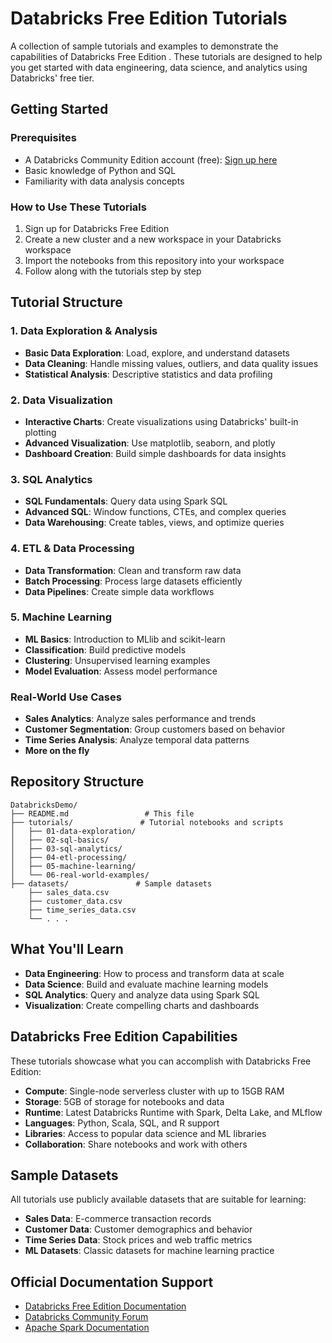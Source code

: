 # Databricks Free Edition Tutorials

A collection of sample tutorials and examples to demonstrate the capabilities of Databricks Free Edition . These tutorials are designed to help you get started with data engineering, data science, and analytics using Databricks' free tier.

## Getting Started

### Prerequisites
- A Databricks Community Edition account (free): [Sign up here]( https://www.databricks.com/learn/free-edition )
- Basic knowledge of Python and SQL
- Familiarity with data analysis concepts

### How to Use These Tutorials
1. Sign up for Databricks Free Edition
2. Create a new cluster and a new workspace in your Databricks workspace
3. Import the notebooks from this repository into your workspace
4. Follow along with the tutorials step by step

## Tutorial Structure

### 1. Data Exploration & Analysis
- **Basic Data Exploration**: Load, explore, and understand datasets
- **Data Cleaning**: Handle missing values, outliers, and data quality issues
- **Statistical Analysis**: Descriptive statistics and data profiling

### 2. Data Visualization
- **Interactive Charts**: Create visualizations using Databricks' built-in plotting
- **Advanced Visualization**: Use matplotlib, seaborn, and plotly
- **Dashboard Creation**: Build simple dashboards for data insights

### 3. SQL Analytics
- **SQL Fundamentals**: Query data using Spark SQL
- **Advanced SQL**: Window functions, CTEs, and complex queries
- **Data Warehousing**: Create tables, views, and optimize queries

### 4. ETL & Data Processing
- **Data Transformation**: Clean and transform raw data
- **Batch Processing**: Process large datasets efficiently
- **Data Pipelines**: Create simple data workflows

### 5. Machine Learning
- **ML Basics**: Introduction to MLlib and scikit-learn
- **Classification**: Build predictive models
- **Clustering**: Unsupervised learning examples
- **Model Evaluation**: Assess model performance

### Real-World Use Cases
- **Sales Analytics**: Analyze sales performance and trends
- **Customer Segmentation**: Group customers based on behavior
- **Time Series Analysis**: Analyze temporal data patterns
- **More on the fly**

## Repository Structure

```
DatabricksDemo/
├── README.md                 # This file
├── tutorials/               # Tutorial notebooks and scripts
│   ├── 01-data-exploration/
│   ├── 02-sql-basics/
│   ├── 03-sql-analytics/
│   ├── 04-etl-processing/
│   ├── 05-machine-learning/
│   └── 06-real-world-examples/
├── datasets/               # Sample datasets
    ├── sales_data.csv
    ├── customer_data.csv
    ├── time_series_data.csv
    └── . . .
```

## What You'll Learn

- **Data Engineering**: How to process and transform data at scale
- **Data Science**: Build and evaluate machine learning models
- **SQL Analytics**: Query and analyze data using Spark SQL
- **Visualization**: Create compelling charts and dashboards


##  Databricks Free Edition Capabilities

These tutorials showcase what you can accomplish with Databricks Free Edition:

- **Compute**: Single-node serverless cluster with up to 15GB RAM
- **Storage**: 5GB of storage for notebooks and data
- **Runtime**: Latest Databricks Runtime with Spark, Delta Lake, and MLflow
- **Languages**: Python, Scala, SQL, and R support
- **Libraries**: Access to popular data science and ML libraries
- **Collaboration**: Share notebooks and work with others

##  Sample Datasets

All tutorials use publicly available datasets that are suitable for learning:

- **Sales Data**: E-commerce transaction records
- **Customer Data**: Customer demographics and behavior
- **Time Series Data**: Stock prices and web traffic metrics
- **ML Datasets**: Classic datasets for machine learning practice



## Official Documentation Support

- [Databricks Free Edition Documentation](https://docs.databricks.com/aws/en/getting-started/free-edition)
- [Databricks Community Forum](https://community.databricks.com/)
- [Apache Spark Documentation](https://spark.apache.org/docs/latest/)
